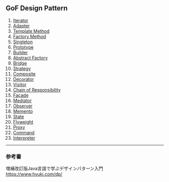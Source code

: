 ## GoF Design Pattern

1. [Iterator](Iterator.md)
1. [Adapter](Adapter.md)
1. [Template Method]()
1. [Factory Method]()
1. [Singleton]()
1. [Prototype]()
1. [Builder]()
1. [Abstract Factory]()
1. [Bridge]()
1. [Strategy]()
1. [Composite]()
1. [Decorator]()
1. [Visitor]()
1. [Chain of Responsibility]()
1. [Facade]()
1. [Mediator]()
1. [Observer]()
1. [Memento]()
1. [State]()
1. [Flyweight]()
1. [Proxy]()
1. [Command]()
1. [Interpreter]()

---

### 参考書

増補改訂版Java言語で学ぶデザインパターン入門  
https://www.hyuki.com/dp/
